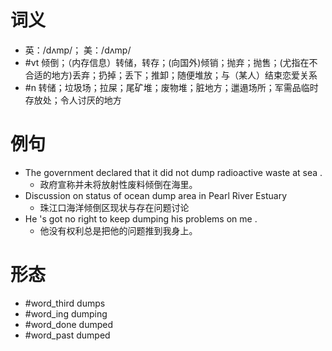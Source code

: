 # 词义
- 英：/dʌmp/； 美：/dʌmp/
- #vt 倾倒；（内存信息）转储，转存；(向国外)倾销；抛弃；抛售；(尤指在不合适的地方)丢弃；扔掉；丢下；推卸；随便堆放；与（某人）结束恋爱关系
- #n 转储；垃圾场；拉屎；尾矿堆；废物堆；脏地方；邋遢场所；军需品临时存放处；令人讨厌的地方
# 例句
- The government declared that it did not dump radioactive waste at sea .
	- 政府宣称并未将放射性废料倾倒在海里。
- Discussion on status of ocean dump area in Pearl River Estuary
	- 珠江口海洋倾倒区现状与存在问题讨论
- He 's got no right to keep dumping his problems on me .
	- 他没有权利总是把他的问题推到我身上。
# 形态
- #word_third dumps
- #word_ing dumping
- #word_done dumped
- #word_past dumped
